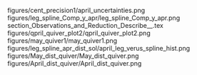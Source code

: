 figures/cent_precision1/april_uncertainties.png
figures/leg_spline_Comp_y_apr/leg_spline_Comp_y_apr.png
section_Observations_and_Reduction_Describe__.tex
figures/qpril_quiver_plot2/qpril_quiver_plot2.png
figures/may_quiver1/may_quiver1.png
figures/leg_spline_apr_dist_sol/april_leg_verus_spline_hist.png
figures/May_dist_quiver/May_dist_quiver.png
figures/April_dist_quiver/April_dist_quiver.png
